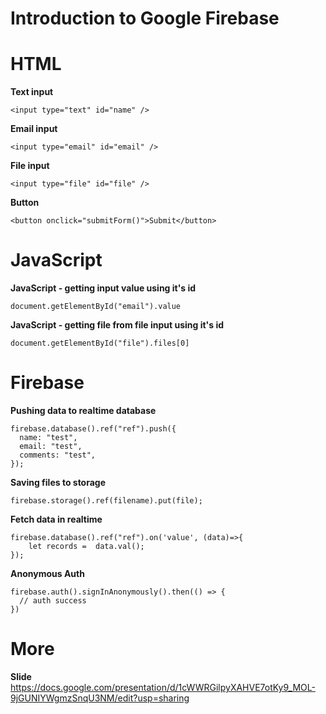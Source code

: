 # Introduction to Google Firebase

# HTML
**Text input**
```
<input type="text" id="name" />
```

**Email input**
```
<input type="email" id="email" />
```

**File input**
```
<input type="file" id="file" />
```

**Button**
```
<button onclick="submitForm()">Submit</button>
```

# JavaScript
**JavaScript - getting input value using it's id**
```
document.getElementById("email").value
```

**JavaScript - getting file from file input using it's id**
```
document.getElementById("file").files[0]
```

# Firebase
**Pushing data to realtime database**

```
firebase.database().ref("ref").push({
  name: "test",
  email: "test",
  comments: "test",
});
```

**Saving files to storage**
```
firebase.storage().ref(filename).put(file);
```

**Fetch data in realtime**
```
firebase.database().ref("ref").on('value', (data)=>{
    let records =  data.val();
});
```


**Anonymous Auth**
```
firebase.auth().signInAnonymously().then(() => {
  // auth success
})
```

# More
**Slide**
https://docs.google.com/presentation/d/1cWWRGilpyXAHVE7otKy9_MOL-9jGUNIYWgmzSnqU3NM/edit?usp=sharing
